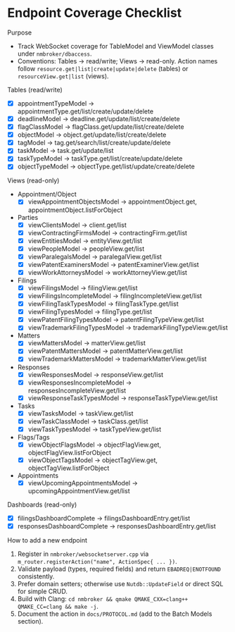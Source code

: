 # Endpoint Coverage Checklist

Purpose
- Track WebSocket coverage for TableModel and ViewModel classes under `nmbroker/dbaccess`.
- Conventions: Tables → read/write; Views → read-only. Action names follow `resource.get|list|create|update|delete` (tables) or `resourceView.get|list` (views).

Tables (read/write)
- [x] appointmentTypeModel → appointmentType.get/list/create/update/delete
- [x] deadlineModel → deadline.get/update/list/create/delete
- [x] flagClassModel → flagClass.get/update/list/create/delete
- [x] objectModel → object.get/update/list/create/delete
- [x] tagModel → tag.get/search/list/create/update/delete
- [x] taskModel → task.get/update/list
- [x] taskTypeModel → taskType.get/list/create/update/delete
- [x] objectTypeModel → objectType.get/list/update/create/delete

Views (read-only)
- Appointment/Object
  - [x] viewAppointmentObjectsModel → appointmentObject.get, appointmentObject.listForObject
- Parties
  - [x] viewClientsModel → client.get/list
  - [x] viewContractingFirmsModel → contractingFirm.get/list
  - [x] viewEntitiesModel → entityView.get/list
  - [x] viewPeopleModel → peopleView.get/list
  - [x] viewParalegalsModel → paralegalView.get/list
  - [x] viewPatentExaminersModel → patentExaminerView.get/list
  - [x] viewWorkAttorneysModel → workAttorneyView.get/list
- Filings
  - [x] viewFilingsModel → filingView.get/list
  - [x] viewFilingsIncompleteModel → filingIncompleteView.get/list
  - [x] viewFilingTaskTypesModel → filingTaskType.get/list
  - [x] viewFilingTypesModel → filingType.get/list
  - [x] viewPatentFilingTypesModel → patentFilingTypeView.get/list
  - [x] viewTrademarkFilingTypesModel → trademarkFilingTypeView.get/list
- Matters
  - [x] viewMattersModel → matterView.get/list
  - [x] viewPatentMattersModel → patentMatterView.get/list
  - [x] viewTrademarkMattersModel → trademarkMatterView.get/list
- Responses
  - [x] viewResponsesModel → responseView.get/list
  - [x] viewResponsesIncompleteModel → responsesIncompleteView.get/list
  - [x] viewResponseTaskTypesModel → responseTaskTypeView.get/list
- Tasks
  - [x] viewTasksModel → taskView.get/list
  - [x] viewTaskClassModel → taskClass.get/list
  - [x] viewTaskTypesModel → taskTypeView.get/list
- Flags/Tags
  - [x] viewObjectFlagsModel → objectFlagView.get, objectFlagView.listForObject
  - [x] viewObjectTagsModel → objectTagView.get, objectTagView.listForObject
- Appointments
  - [x] viewUpcomingAppointmentsModel → upcomingAppointmentView.get/list

Dashboards (read-only)
- [x] filingsDashboardComplete → filingsDashboardEntry.get/list
- [x] responsesDashboardComplete → responsesDashboardEntry.get/list

How to add a new endpoint
1) Register in `nmbroker/websocketserver.cpp` via `m_router.registerAction("name", ActionSpec{ ... })`.
2) Validate payload (types, required fields) and return `EBADREQ|ENOTFOUND` consistently.
3) Prefer domain setters; otherwise use `Nutdb::UpdateField` or direct SQL for simple CRUD.
4) Build with Clang: `cd nmbroker && qmake QMAKE_CXX=clang++ QMAKE_CC=clang && make -j`.
5) Document the action in `docs/PROTOCOL.md` (add to the Batch Models section).


